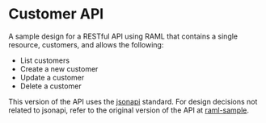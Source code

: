 # Customer API
A sample design for a RESTful API using RAML that contains a single resource, customers, and allows the following:
* List customers
* Create a new customer
* Update a customer
* Delete a customer

This version of the API uses the [jsonapi](http://jsonapi.org/) standard. For design decisions not related to jsonapi, refer to the original version of the API at [raml-sample](https://github.com/tnabil/raml-sample).